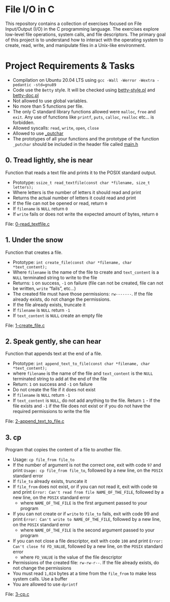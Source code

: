 # File I/O in C

This repository contains a collection of exercises focused on File Input/Output (I/O) in the C programming language. The exercises explore low-level file operations, system calls, and file descriptors. The primary goal of this project is to understand how to interact with the operating system to create, read, write, and manipulate files in a Unix-like environment.


# Project Requirements & Tasks

- Compilation on Ubuntu 20.04 LTS using `gcc -Wall -Werror -Wextra -pedantic -std=gnu89`
- Code use the `Betty` style. It will be checked using [betty-style.pl](https://github.com/hs-hq/Betty/blob/master/betty-style.pl) and [betty-doc.pl](https://github.com/hs-hq/Betty/blob/master/betty-doc.pl)
- Not allowed to use global variables.
- No more than 5 functions per file.
- The only C standard library functions allowed were `malloc`, `free` and `exit`. Any use of functions like `printf`, `puts`, `calloc`, `realloc` etc… is forbidden.
- Allowed syscalls: `read`, `write`, `open`, `close`
- Allowed to use [_putchar](https://github.com/hs-hq/_putchar.c/blob/master/_putchar.c)
- The prototypes of all your functions and the prototype of the function `_putchar` should be included in the header file called [main.h](https://github.com/pablonudel/holbertonschool-low_level_programming/blob/main/file_io/main.h)

## 0. Tread lightly, she is near
Function that reads a text file and prints it to the POSIX standard output.

- Prototype: `ssize_t read_textfile(const char *filename, size_t letters);`
- Where letters is the number of letters it should read and print
- Returns the actual number of letters it could read and print
- If the file can not be opened or read, return `0`
- If `filename` is `NULL` return `0`
- If `write` fails or does not write the expected amount of bytes, return `0`

File: [0-read_textfile.c](https://github.com/pablonudel/holbertonschool-low_level_programming/blob/main/file_io/0-read_textfile.c)

## 1. Under the snow
Function that creates a file.

- Prototype: `int create_file(const char *filename, char *text_content);`
- Where `filename` is the name of the file to create and `text_content` is a `NULL` terminated string to write to the file
- Returns: `1` on success, `-1` on failure (file can not be created, file can not be written, `write` “fails”, etc…)
- The created file must have those permissions: `rw-------`. If the file already exists, do not change the permissions.
- If the file already exists, truncate it
- If `filename` is `NULL` return `-1`
- If `text_content` is `NULL` create an empty file

File: [1-create_file.c](https://github.com/pablonudel/holbertonschool-low_level_programming/blob/main/file_io/1-create_file.c)

## 2. Speak gently, she can hear
Function that appends text at the end of a file.

- Prototype: `int append_text_to_file(const char *filename, char *text_content);`
- where `filename` is the name of the file and `text_content` is the `NULL` terminated string to add at the end of the file
- Return: `1` on success and `-1` on failure
- Do not create the file if it does not exist
- If `filename` is `NULL` return `-1`
- If `text_content` is `NULL`, do not add anything to the file. Return `1` - If the file exists and `-1` if the file does not exist or if you do not have the required permissions to write the file

File: [2-append_text_to_file.c](https://github.com/pablonudel/holbertonschool-low_level_programming/blob/main/file_io/2-append_text_to_file.c)

## 3. cp
Program that copies the content of a file to another file.

- Usage: `cp file_from file_to`
- If the number of argument is not the correct one, exit with code `97` and print `Usage: cp file_from file_to`, followed by a new line, on the `POSIX` standard error
- If `file_to` already exists, truncate it
- If `file_from` does not exist, or if you can not read it, exit with code `98` and print `Error: Can't read from file NAME_OF_THE_FILE`, followed by a new line, on the `POSIX` standard error
    - where `NAME_OF_THE_FILE` is the first argument passed to your program
- If you can not create or if `write` to `file_to` fails, exit with code 99 and print `Error: Can't write to NAME_OF_THE_FILE`, followed by a new line, on the `POSIX` standard error
    - where `NAME_OF_THE_FILE` is the second argument passed to your program
- If you can not close a file descriptor, exit with code `100` and print `Error: Can't close fd FD_VALUE`, followed by a new line, on the `POSIX` standard error
    - where `FD_VALUE` is the value of the file descriptor
- Permissions of the created file: `rw-rw-r--`. If the file already exists, do not change the permissions
- You must read `1,024` bytes at a time from the `file_from` to make less system calls. Use a buffer
- You are allowed to use `dprintf`

File: [3-cp.c](https://github.com/pablonudel/holbertonschool-low_level_programming/blob/main/file_io/3-cp.c)

